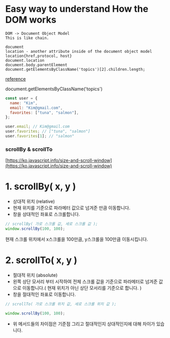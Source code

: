 # Easy way to understand How the DOM works

```
DOM -> Document Object Model
This is like chain.

document
location - another attribute inside of the document object model
location{href,protocol, host}
document.location
document.body.parentElement
document.getElementsByClassName('topics')[2].children.length;
```

[reference](https://www.youtube.com/watch?v=2Tld4yyN_tw)

document.getElementsByClassName('topics')

```js
const user = {
  name: "Kim",
  email: "Kim@gmail.com",
  favorites: ["tuna", "salmon"],
};

user.email; // Kim@gmail.com
user.favorites; // ["tuna", "salmon"]
user.favorites[1]; // "salmon"
```

### scrollBy & scrollTo

[https://ko.javascript.info/size-and-scroll-window](https://ko.javascript.info/size-and-scroll-window)

# 1. scrollBy( x, y )

- 상대적 위치 (relative)
- 현재 위치를 기준으로 파라메터 값으로 넘겨준 만큼 이동합니다.
- 창을 상대적인 좌표로 스크롤합니다.

```jsx
// scrollBy( 가로 스크롤 값, 세로 스크롤 값 );
window.scrollBy(100, 100);
```

현재 스크롤 위치에서 x스크롤을 100만큼, y스크롤을 100만큼 이동시킵니다.

# 2. scrollTo( x, y )

- 절대적 위치 (absolute)
- 왼쪽 상단 모서리 부터 시작하여 전체 스크롤 값을 기준으로 파라메터로 넘겨준 값으로 이동합니다.( 현재 위치가 아닌 상단 모서리를 기준으로 합니다. )
- 창을 절대적인 좌표로 이동합니다.

```jsx
// scrollTo( 가로 스크롤 위치 값, 세로 스크롤 위치 값 );

window.scrollBy(100, 100);
```

- 위 메서드들의 차이점은 기준점 그리고 절대적인지 상대적인지에 대해 차이가 있습니다.
